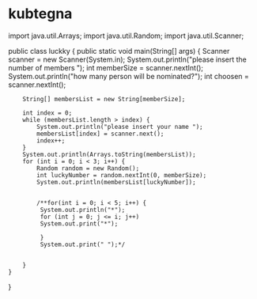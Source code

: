 # kubtegna





import java.util.Arrays;
import java.util.Random;
import java.util.Scanner;

public class luckky {
    public static void main(String[] args) {
        Scanner scanner = new Scanner(System.in);
        System.out.println("please insert the number of members ");
        int memberSize = scanner.nextInt();
        System.out.println("how many person will be nominated?");
        int choosen = scanner.nextInt();

        String[] membersList = new String[memberSize];

        int index = 0;
        while (membersList.length > index) {
            System.out.println("please insert your name ");
            membersList[index] = scanner.next();
            index++;
        }
        System.out.println(Arrays.toString(membersList));
        for (int i = 0; i < 3; i++) {
            Random random = new Random();
            int luckyNumber = random.nextInt(0, memberSize);
            System.out.println(membersList[luckyNumber]);


            /**for(int i = 0; i < 5; i++) {
             System.out.println("*");
             for (int j = 0; j <= i; j++)
             System.out.print("*");

             }
             System.out.print(" ");*/


        }
    }
}
